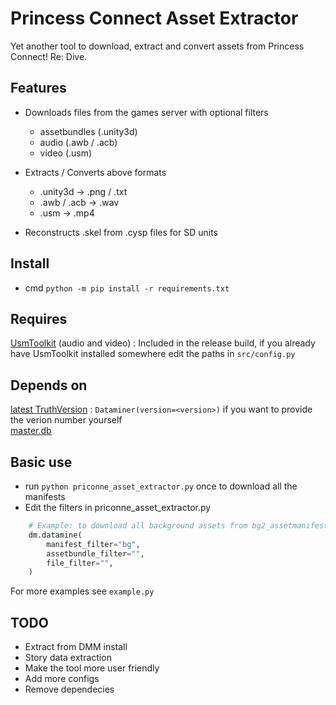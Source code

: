 # Princess Connect Asset Extractor

Yet another tool to download, extract and convert assets from Princess Connect! Re: Dive.

## Features

- Downloads files from the games server with optional filters

  - assetbundles (.unity3d)
  - audio (.awb / .acb)
  - video (.usm)

- Extracts / Converts above formats

  - .unity3d -> .png / .txt
  - .awb / .acb -> .wav
  - .usm -> .mp4

- Reconstructs .skel from .cysp files for SD units

## Install

- cmd `python -m pip install -r requirements.txt`

## Requires

[UsmToolkit](https://github.com/Rikux3/UsmToolkit) (audio and video) : Included in the release build, if you already have UsmToolkit installed somewhere edit the paths in `src/config.py`

## Depends on

[latest TruthVersion](https://redive.estertion.win/last_version_jp.json) : `Dataminer(version=<version>)` if you want to provide the verion number yourself  
[master.db](https://github.com/lskyset/nozomi-cb-data/blob/main/master.db)

## Basic use

- run `python priconne_asset_extractor.py` once to download all the manifests
- Edit the filters in priconne_asset_extractor.py

```py
    # Example: to download all background assets from bg2_assetmanifest
    dm.datamine(
        manifest_filter="bg",
        assetbundle_filter="",
        file_filter="",
    )
```

For more examples see `example.py`

## TODO

- Extract from DMM install
- Story data extraction
- Make the tool more user friendly
- Add more configs
- Remove dependecies
